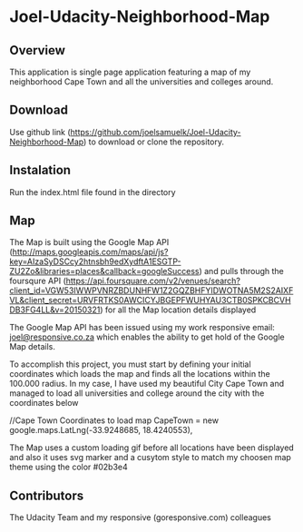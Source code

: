 # Joel-Udacity-Neighborhood-Map

## Overview 
This application is single page application featuring a map of my neighborhood Cape Town and all the universities and colleges around.

## Download
Use github link (https://github.com/joelsamuelk/Joel-Udacity-Neighborhood-Map) to download or clone the repository.

## Instalation 
Run the index.html file found in the directory 

## Map 
The Map is built using the Google Map API (http://maps.googleapis.com/maps/api/js?key=AIzaSyDSCcy2htnsbh9edXydftA1ESGTP-ZU2Zo&libraries=places&callback=googleSuccess) 
and pulls through the foursqure API (https://api.foursquare.com/v2/venues/search?client_id=VGW53IWWPVNRZBDUNHFW1Z2GQZBHFYIDWOTNA5M2S2AIXFVL&client_secret=URVFRTKS0AWCICYJBGEPFWUHYAU3CTB0SPKCBCVHDB3FG4LL&v=20150321) for all the Map location details displayed 

The Google Map API has been issued using my work responsive email: joel@responsive.co.za which enables the ability to get hold of the Google Map details.

To accomplish this project, you must start by defining your initial coordinates which loads the map and finds all the locations within the 100.000 radius.
In my case, I have used my beautiful City Cape Town and managed to load all universities and college around the city with the coordinates below            

 //Cape Town Coordinates to load map
 CapeTown = new google.maps.LatLng(-33.9248685, 18.4240553),

The Map uses a custom loading gif before all locations have been displayed and also it uses svg marker and a cusytom style to match my choosen map theme using the color #02b3e4

## Contributors
The Udacity Team and my responsive (goresponsive.com) colleagues
